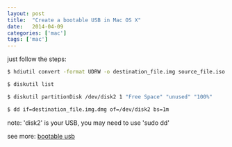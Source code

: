 ```yaml
---
layout: post
title:  "Create a bootable USB in Mac OS X"
date:   2014-04-09
categories: ['mac']
tags: ['mac']
---
```


just follow the steps:

```bash
$ hdiutil convert -format UDRW -o destination_file.img source_file.iso
```

```bash
$ diskutil list
```

```bash
$ diskutil partitionDisk /dev/disk2 1 "Free Space" "unused" "100%"
```

```bash
$ dd if=destination_file.img.dmg of=/dev/disk2 bs=1m
```

note: 'disk2' is your USB, you may need to use 'sudo dd'


see more: [bootable usb](http://blog.tinned-software.net/create-bootable-usb-stick-from-iso-in-mac-os-x/)
